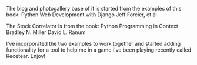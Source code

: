 The blog and photogallery base of it is started from the examples of this book:
Python Web Development with Django
Jeff Forcier, et al


The Stock Correlator is from the book:
Python Programming in Context
Bradley N. Miller David L. Ranum

I've incorporated the two examples to work together and started adding
functionality for a tool to help me in a game i've been playing recently
called Recetear.
Enjoy!